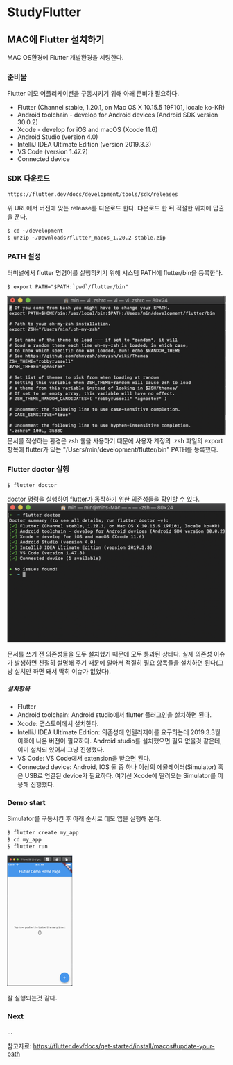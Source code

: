 # StudyFlutter


## MAC에 Flutter 설치하기

MAC OS환경에 Flutter 개발환경을 세팅한다.

### 준비물

Flutter 데모 어플리케이션을 구동시키기 위해 아래 준비가 필요하다.

* Flutter (Channel stable, 1.20.1, on Mac OS X 10.15.5 19F101, locale ko-KR)
* Android toolchain - develop for Android devices (Android SDK version 30.0.2)
* Xcode - develop for iOS and macOS (Xcode 11.6)
* Android Studio (version 4.0)
* IntelliJ IDEA Ultimate Edition (version 2019.3.3)
* VS Code (version 1.47.2)
* Connected device



### SDK 다운로드

~~~
https://flutter.dev/docs/development/tools/sdk/releases
~~~

위 URL에서 버전에 맞는 release를 다운로드 한다.
댜운로드 한 뒤 적절한 위치에 압출을 푼다.

~~~
$ cd ~/development
$ unzip ~/Downloads/flutter_macos_1.20.2-stable.zip
~~~

### PATH 설정

터미널에서 flutter 명령어를 실행히키기 위해 시스템 PATH에 flutter/bin을 등록한다.
~~~
$ export PATH="$PATH:`pwd`/flutter/bin"
~~~
![image](./images/zshrc_export.png)
문서를 작성하는 환경은 zsh 쉘을 사용하기 때문에 사용자 계정의 .zsh 파일의 export항목에 flutter가 있는 "/Users/min/development/flutter/bin" PATH를 등록했다.

### Flutter doctor 실행

~~~
$ flutter doctor 
~~~
doctor 명령을 실행하여 flutter가 동작하기 위한 의존성들을 확인할 수 있다.
![image](./images/flutter_doctor.png)

문서를 쓰기 전 의존성들을 모두 설치했기 때문에 모두 통과된 상태다.
실제 의존성 이슈가 발생하면 친절히 설명해 주기 때문에 알아서 적절히 필요 항목들을 설치하면 된다(그냥 설치만 하면 돼서 딱히 이슈가 없었다).

##### 설치항목
- Flutter 
- Android toolchain: Android studio에서 flutter 플러그인을 설치하면 된다.
- Xcode: 앱스토어에서 설치한다.
- IntelliJ IDEA Ultimate Edition: 의존성에 인텔리제이를 요구하는데 2019.3.3월 이후에 나온 버전이 필요하다. Android studio를 설치했으면 필요 없을것 같은데, 이미 설치되 있어서 그냥 진행했다.
- VS Code: VS Code에서 extension을 받으면 된다.
- Connected device: Android, IOS 둘 중 하나 이상의 에뮬레이터(Simulator) 혹은 USB로 연결된 device가 필요하다. 여기선 Xcode에 딸려오는 Simulator를 이용해 진행했다.


### Demo start

Simulator를 구동시킨 후 아래 순서로 데모 앱을 실행해 본다.
~~~
$ flutter create my_app
$ cd my_app
$ flutter run
~~~


<img src="./images/Demo_app_launch.png" width="150" height="300">

잘 실행되는것 같다.

### Next
...

참고자료: https://flutter.dev/docs/get-started/install/macos#update-your-path
 
 
